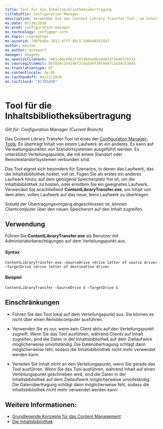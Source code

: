 ```yaml
---
title: Tool für die Inhaltsbibliotheksübertragung
titleSuffix: Configuration Manager
description: Verwenden Sie das Content Library Transfer-Tool, um Inhalt von einem Laufwerk auf ein anderes auf einem Configuration Manager-Verteilungspunkt zu übertragen.
ms.date: 07/30/2018
ms.prod: configuration-manager
ms.technology: configmgr-core
ms.topic: conceptual
ms.assetid: 7d07bd0a-7012-47f7-8bc5-509a402915b7
author: mestew
ms.author: mstewart
manager: dougeby
ms.openlocfilehash: 7401c80c89b1f1674bdae0b20482d7164837b724
ms.sourcegitcommit: bbf820c35414bf2cba356f30fe047c1a34c5384d
ms.translationtype: HT
ms.contentlocale: de-DE
ms.lasthandoff: 04/21/2020
ms.locfileid: "81703438"
---
```

# <a name="content-library-transfer-tool"></a>Tool für die Inhaltsbibliotheksübertragung

*Gilt für: Configuration Manager (Current Branch)*

Das Content Library Transfer-Tool ist eines der [Configuration Manager-Tools](tools.md). Es überträgt Inhalt von einem Laufwerk an ein anderes. Es kann auf Verwaltungspunkten von Standortsystemen ausgeführt werden. Es unterstützt Verteilungspunkte, die mit einem Standort oder Remotestandortsystemen verbunden sind.  

Das Tool eignet sich besonders für Szenarios, in denen das Laufwerk, das die Inhaltsbibliothek hostet, voll ist. Fügen Sie als erstes ein anderes Laufwerk hinzu, auf dem genügend Speicherplatz frei ist, um die Inhaltsbibliothek zu hosten, oder ermitteln Sie ein geeignetes Laufwerk. Verwenden Sie anschließend **ContentLibraryTransfer.exe**, um Inhalt von dem alten, vollen Laufwerk auf das neue, leere Laufwerk zu übertragen.
 
Sobald der Übertragungsvorgang abgeschlossen ist, können Clientcomputer über den neuen Speicherort auf den Inhalt zugreifen.



## <a name="usage"></a>Verwendung 

Führen Sie **ContentLibraryTransfer.exe** als Benutzer mit Administratorberechtigungen auf dem Verteilungspunkt aus. 

#### <a name="syntax"></a>Syntax 
`ContentLibraryTransfer.exe –SourceDrive <drive letter of source drive> –TargetDrive <drive letter of destination drive>`

#### <a name="example"></a>Beispiel
`ContentLibraryTransfer –SourceDrive E –TargetDrive G`



## <a name="limitations"></a>Einschränkungen

- Führen Sie das Tool lokal auf dem Verteilungspunkt aus. Sie können es nicht über einen Remotecomputer ausführen.  

- Verwenden Sie es nur, wenn kein Client aktiv auf den Verteilungspunkt zugreift. Wenn Sie das Tool ausführen, während Clients auf Inhalt zugreifen, sind die Daten in der Inhaltsbibliothek auf dem Ziellaufwerk möglicherweise unvollständig. Die Datenübertragung schlägt dann möglicherweise fehl, sodass die Inhaltsbibliothek nicht mehr verwendet werden kann.  

- Verteilen Sie Inhalt nicht an den Verteilungspunkt, wenn Sie gerade das Tool ausführen. Wenn Sie das Tool ausführen, während Inhalt auf einen Verteilungspunkt geschrieben wird, sind die Daten in der Inhaltsbibliothek auf dem Ziellaufwerk möglicherweise unvollständig. Die Datenübertragung schlägt dann möglicherweise fehl, sodass die Inhaltsbibliothek nicht mehr verwendet werden kann.



## <a name="see-also"></a>Weitere Informationen:

- [Grundlegende Konzepte für das Content Management](../plan-design/hierarchy/fundamental-concepts-for-content-management.md)
- [Die Inhaltsbibliothek](../plan-design/hierarchy/the-content-library.md)
